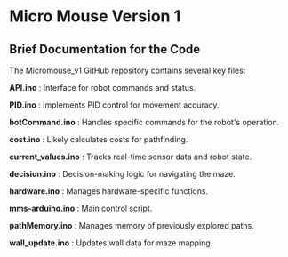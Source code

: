 # Micro Mouse Version 1
## Brief Documentation for the Code
The Micromouse_v1 GitHub repository contains several key files:

**API.ino**            : Interface for robot commands and status.

**PID.ino**            : Implements PID control for movement accuracy.

**botCommand.ino**     : Handles specific commands for the robot's operation.

**cost.ino**           : Likely calculates costs for pathfinding.

**current_values.ino** : Tracks real-time sensor data and robot state.

**decision.ino**       : Decision-making logic for navigating the maze.

**hardware.ino**       : Manages hardware-specific functions.

**mms-arduino.ino**    : Main control script.

**pathMemory.ino**     : Manages memory of previously explored paths.

**wall_update.ino**    : Updates wall data for maze mapping.

